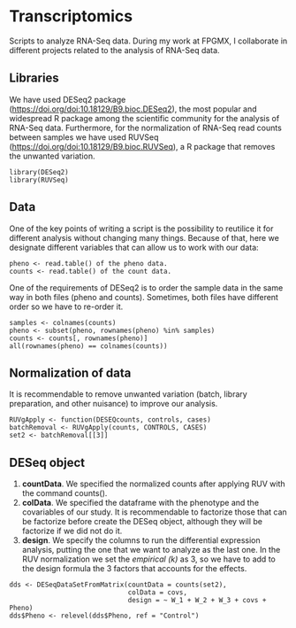 # Transcriptomics
Scripts to analyze RNA-Seq data. During my work at FPGMX, I collaborate in different projects related to the analysis of RNA-Seq data.

## Libraries
We have used DESeq2 package (https://doi.org/doi:10.18129/B9.bioc.DESeq2), the most popular and widespread R package among the scientific community for the analysis of RNA-Seq data. Furthermore, for the normalization of RNA-Seq read counts between samples we have used RUVSeq (https://doi.org/doi:10.18129/B9.bioc.RUVSeq), a R package that removes the unwanted variation.

```
library(DESeq2)
library(RUVSeq)
```

## Data
One of the key points of writing a script is the possibility to reutilice it for different analysis without changing many things. Because of that, here we designate different variables that can allow us to work with our data:

```
pheno <- read.table() of the pheno data.
counts <- read.table() of the count data.
```
One of the requirements of DESeq2 is to order the sample data in the same way in both files (pheno and counts). Sometimes, both files have different order so we have to re-order it.

```
samples <- colnames(counts)
pheno <- subset(pheno, rownames(pheno) %in% samples)
counts <- counts[, rownames(pheno)]
all(rownames(pheno) == colnames(counts))
```

## Normalization of data
It is recommendable to remove unwanted variation (batch, library preparation, and other nuisance) to improve our analysis.
```
RUVgApply <- function(DESEQcounts, controls, cases)
batchRemoval <- RUVgApply(counts, CONTROLS, CASES)  
set2 <- batchRemoval[[3]]
```

## DESeq object
1. **countData**. We specified the normalized counts after applying RUV with the command counts().
2. **colData**. We specified the dataframe with the phenotype and the covariables of our study. It is recommendable to factorize those that can be factorize before create the DESeq object, although they will be factorize if we did not do it.
3. **design**. We specify the columns to run the differential expression analysis, putting the one that we want to analyze as the last one. In the RUV normalization we set the *empirical (k)* as 3, so we have to add to the design formula the 3 factors that accounts for the effects.

```
dds <- DESeqDataSetFromMatrix(countData = counts(set2),
                              colData = covs,
                              design = ~ W_1 + W_2 + W_3 + covs + Pheno)
dds$Pheno <- relevel(dds$Pheno, ref = "Control")
```
